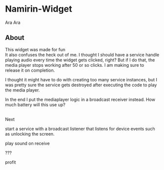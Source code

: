 # Namirin-Widget
Ara Ara

<H2>About</H2>
This widget was made for fun

<br/>
It also confuses the heck out of me. I thought I should have a service handle playing audio every time the widget gets clicked, right?
But if I do that, the media player stops working after 50 or so clicks. I am making sure to release it on completion.

I thought it might have to do with creating too many service instances, but I was pretty sure the service gets destroyed after executing
the code to play the media player. 

In the end I put the mediaplayer logic in a broadcast receiver instead. How much battery will this use up?

<br/>
Next

start a service with a broadcast listener that listens for device events such as unlocking the screen.

play sound on receive

???

profit
